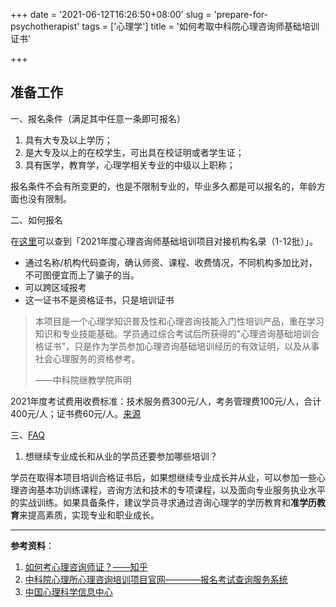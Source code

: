 +++
date = '2021-06-12T16:26:50+08:00'
slug = 'prepare-for-psychotherapist'
tags = ['心理学']
title = '如何考取中科院心理咨询师基础培训证书'

+++

## 准备工作

一、报名条件（满足其中任意一条即可报名）

1. 具有大专及以上学历；
2. 是大专及以上的在校学生，可出具在校证明或者学生证；
3. 具有医学，教育学，心理学相关专业的中级以上职称；

报名条件不会有所变更的，也是不限制专业的，毕业多久都是可以报名的，年龄方面也没有限制。

二、如何报名

在[这里](https://jcpx.psych.ac.cn/iip/ArticleView/?GUID=DEB321AA-06FA-441B-8331-A64E3392C6D5)可以查到「2021年度心理咨询师基础培训项目对接机构名录（1-12批）」。

- 通过名称/机构代码查询，确认师资、课程、收费情况，不同机构多加比对，不可图便宜而上了骗子的当。
- 可以跨区域报考
- 这一证书不是资格证书，只是培训证书

> 本项目是一个心理学知识普及性和心理咨询技能入门性培训产品，重在学习知识和专业技能基础。学员通过综合考试后所获得的"心理咨询基础培训合格证书"，只是作为学员参加心理咨询基础培训经历的有效证明，以及从事社会心理服务的资格参考。
>
> ——中科院继教学院声明

2021年度考试费用收费标准：技术服务费300元/人，考务管理费100元/人，合计400元/人；证书费60元/人。[来源](https://jcpx.psych.ac.cn/iip/ArticleView/?GUID=2AB78DB3-F624-4D2E-B1DA-B762878CCC0C)

三、[FAQ](https://jcpx.psych.ac.cn/iip/ArticleView/?GUID=F99F73C0-F8C4-475A-AC86-1C2BDAF8DEF4)

1. 想继续专业成长和从业的学员还要参加哪些培训？

学员在取得本项目培训合格证书后，如果想继续专业成长并从业，可以参加一些心理咨询基本功训练课程，咨询方法和技术的专项课程，以及面向专业服务执业水平的实战训练。如果具备条件，建议学员寻求通过咨询心理学的学历教育和**准学历教育**来提高素质，实现专业和职业成长。

---

**参考资料**：

1. [如何考心理咨询师证？——知乎](https://zhuanlan.zhihu.com/p/344339445)
2. [中科院心理所心理咨询培训项目官网————报名考试查询服务系统](https://jcpx.psych.ac.cn/)
3. [中国心理科学信息中心](https://lib.psych.ac.cn/library/home)
